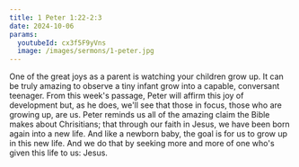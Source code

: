 ```yaml
---
title: 1 Peter 1:22-2:3
date: 2024-10-06
params:
  youtubeId: cx3f5F9yVns
  image: /images/sermons/1-peter.jpg
---
```


One of the great joys as a parent is watching your children grow up. It can be truly amazing to observe a tiny infant grow into a capable, conversant teenager. From this week's passage, Peter will affirm this joy of development but, as he does, we'll see that those in focus, those who are growing up, are us. Peter reminds us all of the amazing claim the Bible makes about Chrisitians; that through our faith in Jesus, we have been born again into a new life. And like a newborn baby, the goal is for us to grow up in this new life. And we do that by seeking more and more of one who's given this life to us: Jesus.
